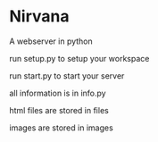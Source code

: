 # Nirvana
A webserver in python

run setup.py to setup your workspace

run start.py to start your server

all information is in info.py

html files are stored in files

images are stored in images

